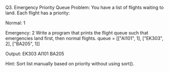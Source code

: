 Q3. Emergency Priority Queue
Problem:
You have a list of flights waiting to land. Each flight has a priority:

Normal: 1

Emergency: 2
Write a program that prints the flight queue such that emergencies land first, then normal flights.
queue = [["AI101", 1], ["EK303", 2], ["BA205", 1]]

Output:
EK303
AI101
BA205

 Hint: Sort list manually based on priority without using sort().